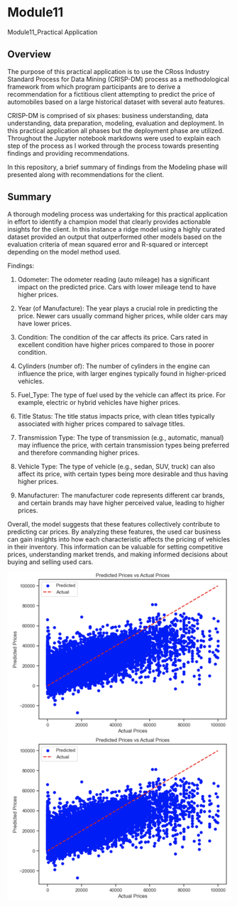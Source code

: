 # Module11
Module11_Practical Application

## Overview
The purpose of this practical application is to use the CRoss Industry Standard Process for Data Mining (CRISP-DM) process as a methodological framework from which program participants are to derive a recommendation for a fictitious client attempting to predict the price of automobiles based on a large historical dataset with several auto features.

CRISP-DM is comprised of six phases: business understanding, data understanding, data preparation, modeling, evaluation and deployment. In this practical application all phases but the deployment phase are utilized. Throughout the Jupyter notebook markdowns were used to explain each step of the process as I worked through the process towards presenting findings and providing recommendations.

In this repository, a brief summary of findings from the Modeling phase will presented along with recommendations for the client.

## Summary
A thorough modeling process was undertaking for this practical application in effort to identify a champion model that clearly provides actionable insights for the client. In this instance a ridge model using a highly curated dataset provided an output that outperformed other models based on the evaluation criteria of mean squared error and R-squared or intercept depending on the model method used.

Findings:
1. Odometer: The odometer reading (auto mileage) has a significant impact on the predicted price. Cars with lower mileage tend to have higher prices.

2. Year (of Manufacture): The year plays a crucial role in predicting the price. Newer cars usually command higher prices, while older cars may have lower prices.

3. Condition: The condition of the car affects its price. Cars rated in excellent condition have higher prices compared to those in poorer condition.

4. Cylinders (number of): The number of cylinders in the engine can influence the price, with larger engines typically found in higher-priced vehicles.

5. Fuel_Type: The type of fuel used by the vehicle can affect its price. For example, electric or hybrid vehicles have higher prices.

6. Title Status: The title status impacts price, with clean titles typically associated with higher prices compared to salvage titles.

7. Transmission Type: The type of transmission (e.g., automatic, manual) may influence the price, with certain transmission types being preferred and therefore commanding higher prices.

8. Vehicle Type: The type of vehicle (e.g., sedan, SUV, truck) can also affect its price, with certain types being more desirable and thus having higher prices.

9. Manufacturer: The manufacturer code represents different car brands, and certain brands may have higher perceived value, leading to higher prices.

Overall, the model suggests that these features collectively contribute to predicting car prices. By analyzing these features, the used car business can gain insights into how each characteristic affects the pricing of vehicles in their inventory. This information can be valuable for setting competitive prices, understanding market trends, and making informed decisions about buying and selling used cars.


![GitHub Test](Ridge_Plot.png)
![GitHub Test](Ridge_Plot.png)
